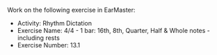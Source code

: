 Work on the following exercise in EarMaster:
- Activity: Rhythm Dictation
- Exercise Name: 4/4 - 1 bar: 16th, 8th, Quarter, Half & Whole notes - including rests
- Exercise Number: 13.1
